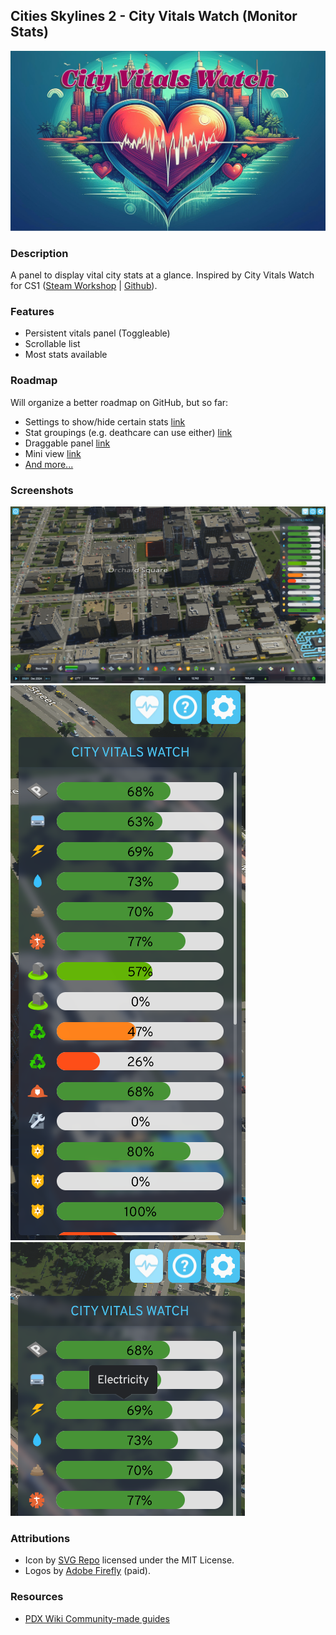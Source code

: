 ﻿## Cities Skylines 2 - City Vitals Watch (Monitor Stats)

![Logo](CityVitalsWatch/Properties/Resources/logo-long.png)

### Description

A panel to display vital city stats at a glance. Inspired by City Vitals Watch for CS1 ([Steam Workshop](https://steamcommunity.com/sharedfiles/filedetails/?id=410151616) | [Github](https://github.com/rob-williams/CityVitalsWatchMod/)).

### Features
- Persistent vitals panel (Toggleable)
- Scrollable list
- Most stats available

### Roadmap
Will organize a better roadmap on GitHub, but so far:
- Settings to show/hide certain stats [link](https://github.com/franzvezuli/cs2-city-vitals-watch/issues/4)
- Stat groupings (e.g. deathcare can use either) [link](https://github.com/franzvezuli/cs2-city-vitals-watch/issues/5)
- Draggable panel [link](https://github.com/franzvezuli/cs2-city-vitals-watch/issues/7)
- Mini view [link](https://github.com/franzvezuli/cs2-city-vitals-watch/issues/6)
- [And more...](https://github.com/franzvezuli/cs2-city-vitals-watch/issues)

### Screenshots

![Screenshot](CityVitalsWatch/Properties/Resources/screenshot-1.png)
![Screenshot](CityVitalsWatch/Properties/Resources/screenshot-2.png)
![Screenshot](CityVitalsWatch/Properties/Resources/screenshot-3.png)

### Attributions

- Icon by [SVG Repo](https://www.svgrepo.com/svg/154308/pulse) licensed under the MIT License.
- Logos by [Adobe Firefly](https://www.adobe.com/products/firefly.html) (paid).

### Resources

- [PDX Wiki Community-made guides](https://cs2.paradoxwikis.com/Community-made_guides)
